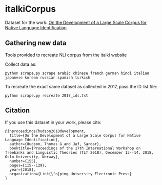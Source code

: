 # italkiCorpus

Dataset for the work: [On the Development of a Large Scale Corpus for Native Language Identification](https://sure.sunderland.ac.uk/id/eprint/10446/1/On%20the%20Development%20of%20Large%20Scale%20Corpus%20for%20Native%20Language%20Identification%20.pdf).


## Gathering new data
Tools provided to recreate NLI corpus from the italki website

Collect data as:

```
python scrape.py scrape arabic chinese french german hindi italian japanese korean russian spanish turkish
```

To recreate the exact same dataset as collected in 2017, pass the ID list file:

```
python scrape.py recreate 2017_ids.txt
```

## Citation
If you use this dataset in your work, please cite:
```
@inproceedings{hudson2018development,
  title={On the Development of a Large Scale Corpus for Native Language Identification},
  author={Hudson, Thomas G and Jaf, Sardar},
  booktitle={Proceedings of the 17th International Workshop on Treebanks and Linguistic Theories (TLT 2018), December 13--14, 2018, Oslo University, Norway},
  number={155},
  pages={115--129},
  year={2018},
  organization={Link{\"o}ping University Electronic Press}
}
```
